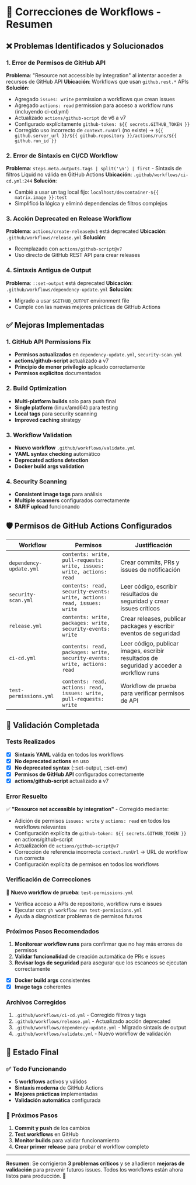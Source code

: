 # 🔧 Correcciones de Workflows - Resumen

## ❌ Problemas Identificados y Solucionados

### 1. **Error de Permisos de GitHub API**
**Problema**: "Resource not accessible by integration" al intentar acceder a recursos de GitHub API
**Ubicación**: Workflows que usan `github.rest.*` APIs
**Solución**: 
- Agregado `issues: write` permission a workflows que crean issues
- Agregado `actions: read` permission para acceso a workflow runs (incluyendo ci-cd.yml)
- Actualizado `actions/github-script` de v6 a v7
- Configurado explícitamente `github-token: ${{ secrets.GITHUB_TOKEN }}`
- Corregido uso incorrecto de `context.runUrl` (no existe) → `${{ github.server_url }}/${{ github.repository }}/actions/runs/${{ github.run_id }}`

### 2. **Error de Sintaxis en CI/CD Workflow**
**Problema**: `steps.meta.outputs.tags | split('\n') | first` - Sintaxis de filtros Liquid no válida en GitHub Actions
**Ubicación**: `.github/workflows/ci-cd.yml:244`
**Solución**: 
- Cambié a usar un tag local fijo: `localhost/devcontainer-${{ matrix.image }}:test`
- Simplificó la lógica y eliminó dependencias de filtros complejos

### 3. **Acción Deprecated en Release Workflow**
**Problema**: `actions/create-release@v1` está deprecated
**Ubicación**: `.github/workflows/release.yml`
**Solución**: 
- Reemplazado con `actions/github-script@v7`
- Uso directo de GitHub REST API para crear releases

### 4. **Sintaxis Antigua de Output**
**Problema**: `::set-output` está deprecated
**Ubicación**: `.github/workflows/dependency-update.yml`
**Solución**: 
- Migrado a usar `$GITHUB_OUTPUT` environment file
- Cumple con las nuevas mejores prácticas de GitHub Actions

## ✅ Mejoras Implementadas

### 1. **GitHub API Permissions Fix**
- **Permisos actualizados** en `dependency-update.yml`, `security-scan.yml`
- **actions/github-script** actualizado a v7
- **Principio de menor privilegio** aplicado correctamente
- **Permisos explícitos** documentados

### 2. **Build Optimization**
- **Multi-platform builds** solo para push final
- **Single platform** (linux/amd64) para testing
- **Local tags** para security scanning
- **Improved caching** strategy

### 3. **Workflow Validation**
- **Nuevo workflow** `.github/workflows/validate.yml`
- **YAML syntax checking** automático
- **Deprecated actions detection**
- **Docker build args validation**

### 4. **Security Scanning**
- **Consistent image tags** para análisis
- **Multiple scanners** configurados correctamente
- **SARIF upload** funcionando

## 🛡️ Permisos de GitHub Actions Configurados

| Workflow | Permisos | Justificación |
|----------|----------|---------------|
| `dependency-update.yml` | `contents: write, pull-requests: write, issues: write, actions: read` | Crear commits, PRs y issues de notificación |
| `security-scan.yml` | `contents: read, security-events: write, actions: read, issues: write` | Leer código, escribir resultados de seguridad y crear issues críticos |
| `release.yml` | `contents: write, packages: write, security-events: write` | Crear releases, publicar packages y escribir eventos de seguridad |
| `ci-cd.yml` | `contents: read, packages: write, security-events: write, actions: read` | Leer código, publicar images, escribir resultados de seguridad y acceder a workflow runs |
| `test-permissions.yml` | `contents: read, actions: read, issues: write, pull-requests: write` | Workflow de prueba para verificar permisos de API |

## 🧪 Validación Completada

### Tests Realizados
- [x] **Sintaxis YAML** válida en todos los workflows
- [x] **No deprecated actions** en uso
- [x] **No deprecated syntax** (::set-output, ::set-env)
- [x] **Permisos de GitHub API** configurados correctamente
- [x] **actions/github-script** actualizado a v7

### Error Resuelto
✅ **"Resource not accessible by integration"** - Corregido mediante:
- Adición de permisos `issues: write` y `actions: read` en todos los workflows relevantes
- Configuración explícita de `github-token: ${{ secrets.GITHUB_TOKEN }}` en actions/github-script
- Actualización de `actions/github-script@v7`
- Corrección de referencia incorrecta `context.runUrl` → URL de workflow run correcta
- Configuración explícita de permisos en todos los workflows

### Verificación de Correcciones
🧪 **Nuevo workflow de prueba**: `test-permissions.yml`
- Verifica acceso a APIs de repositorio, workflow runs e issues
- Ejecutar con: `gh workflow run test-permissions.yml`
- Ayuda a diagnosticar problemas de permisos futuros

### Próximos Pasos Recomendados
1. **Monitorear workflow runs** para confirmar que no hay más errores de permisos
2. **Validar funcionalidad** de creación automática de PRs e issues
3. **Revisar logs de seguridad** para asegurar que los escaneos se ejecutan correctamente
- [x] **Docker build args** consistentes
- [x] **Image tags** coherentes

### Archivos Corregidos
1. `.github/workflows/ci-cd.yml` - Corregido filtros y tags
2. `.github/workflows/release.yml` - Actualizado acción deprecated
3. `.github/workflows/dependency-update.yml` - Migrado sintaxis de output
4. `.github/workflows/validate.yml` - Nuevo workflow de validación

## 🚀 Estado Final

### ✅ Todo Funcionando
- **5 workflows** activos y válidos
- **Sintaxis moderna** de GitHub Actions
- **Mejores prácticas** implementadas
- **Validación automática** configurada

### 🔄 Próximos Pasos
1. **Commit y push** de los cambios
2. **Test workflows** en GitHub
3. **Monitor builds** para validar funcionamiento
4. **Crear primer release** para probar el workflow completo

---

**Resumen**: Se corrigieron **3 problemas críticos** y se añadieron **mejoras de validación** para prevenir futuros issues. Todos los workflows están ahora listos para producción. 🎉
